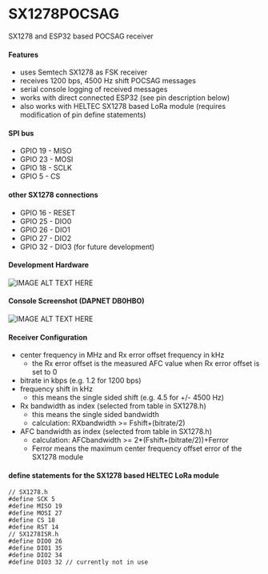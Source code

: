 # SX1278POCSAG
SX1278 and ESP32 based POCSAG receiver
#### Features
* uses Semtech SX1278 as FSK receiver
* receives 1200 bps, 4500 Hz shift POCSAG messages
* serial console logging of received messages
* works with direct connected ESP32 (see pin description below)
* also works with HELTEC SX1278 based LoRa module (requires modification of pin define statements)
#### SPI bus
* GPIO 19 - MISO
* GPIO 23 - MOSI
* GPIO 18 - SCLK
* GPIO 5 - CS
#### other SX1278 connections
* GPIO 16 - RESET
* GPIO 25 - DIO0
* GPIO 26 - DIO1
* GPIO 27 - DIO2
* GPIO 32 - DIO3 (for future development)
#### Development Hardware
![IMAGE ALT TEXT HERE](https://www.dorstel.de/github/SX1278POCSAG_a_v1.0.png)
#### Console Screenshot (DAPNET DB0HBO)
![IMAGE ALT TEXT HERE](https://www.dorstel.de/github/SX1278POCSAG_b_v1.1.png)
#### Receiver Configuration
* center frequency in MHz and Rx error offset frequency in kHz
  * the Rx error offset is the measured AFC value when Rx error offset is set to 0
* bitrate in kbps (e.g. 1.2 for 1200 bps)
* frequency shift in kHz
  * this means the single sided shift (e.g. 4.5 for +/- 4500 Hz)
* Rx bandwidth as index (selected from table in SX1278.h)
  * this means the single sided bandwidth
  * calculation: RXbandwidth >= Fshift+(bitrate/2)
* AFC bandwidth as index (selected from table in SX1278.h)
  * calculation: AFCbandwidth >= 2*(Fshift+(bitrate/2))+Ferror
  * Ferror means the maximum center frequency offset error of the SX1278 module
#### define statements for the SX1278 based HELTEC LoRa module
    // SX1278.h
    #define SCK 5
    #define MISO 19
    #define MOSI 27
    #define CS 18
    #define RST 14
    // SX1278ISR.h
    #define DIO0 26
    #define DIO1 35
    #define DIO2 34
    #define DIO3 32 // currently not in use
